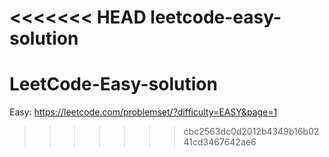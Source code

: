 <<<<<<< HEAD
leetcode-easy-solution
=======
# LeetCode-Easy-solution
Easy: https://leetcode.com/problemset/?difficulty=EASY&page=1  
>>>>>>> cbc2563dc0d2012b4349b16b0241cd3467642ae6

